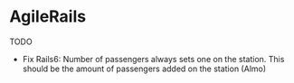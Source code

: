 AgileRails
==========

TODO
* Fix Rails6: Number of passengers always sets one on the station. This should be the amount of passengers added on the station (Almo)